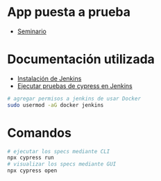 # App puesta a prueba

- [Seminario](https://github.com/alanfvn/seminario/)

# Documentación utilizada
- [Instalación de Jenkins](https://solutiontoolkit.com/2023/04/complete-guide-setting-up-aws-ec2-instance-with-ubuntu-os-and-jenkins/)
- [Ejecutar pruebas de cypress en Jenkins](https://www.lambdatest.com/blog/jenkins-and-cypress-tutorial/)

```bash
# agregar permisos a jenkins de usar Docker
sudo usermod -aG docker jenkins
```

# Comandos

```bash
# ejecutar los specs mediante CLI
npx cypress run 
# visualizar los specs mediante GUI
npx cypress open
```
